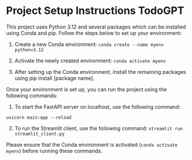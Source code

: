 # Project Setup Instructions TodoGPT

This project uses Python 3.12 and several packages which can be installed using Conda and pip. Follow the steps below to set up your environment:

1. Create a new Conda environment:
`conda create --name myenv python=3.12`


2. Activate the newly created environment:
`conda activate myenv`


4. After setting up the Conda environment, install the remaining packages using pip install [package name].

Once your environment is set up, you can run the project using the following commands:

1. To start the FastAPI server on localhost, use the following command:

`uvicorn main:app --reload`


2. To run the Streamlit client, use the following command:
`streamlit run streamlit_client.py`

Please ensure that the Conda environment is activated (`conda activate myenv`) before running these commands.

